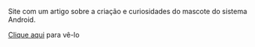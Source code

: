Site com um artigo sobre a criação e curiosidades do mascote do sistema Android.

[Clique aqui](https://fhugomendes.github.io/android-site/) para vê-lo
